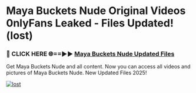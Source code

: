 # Maya Buckets Nude Original Videos 0nlyFans Leaked - Files Updated! (lost)

<h3>🔴 CLICK HERE 🌐==►► <a href="https://tinyurl.com/4mcuefdz" rel="nofollow">Maya Buckets Nude Updated Files</a></h3>

Get Maya Buckets Nude and all content. Now you can access all videos and pictures of Maya Buckets Nude. New Updated Files 2025!

[![lost](https://i.imgur.com/StAQSOY.gif)](https://tinyurl.com/4mcuefdz)
